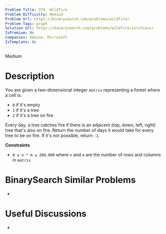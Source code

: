 ```yaml
---
Problem Title: 370. Wildfire
Problem Difficulty: Medium
Problem Url: https://binarysearch.com/problems/wildfire/
Problem Tags: graph
Solution Url: https://binarysearch.com/problems/wildfire/solutions/
IsPremium: No
Companies: Amazon, Microsoft
IsTemplate: No
---
```


<span style="color: ;">Medium</span>

# Description

You are given a two-dimensional integer `matrix` representing a forest where a cell is:

- `0` if it's empty
- `1` if it's a tree
- `2` if it's a tree on fire

Every day, a tree catches fire if there is an adjacent (top, down, left, right) tree that's also on fire. Return the number of days it would take for every tree to be on fire. If it's not possible, return `-1`.

**Constraints**
- `0 ≤ n * m ≤ 200,000` where `n` and `m` are the number of rows and columns in `matrix`

# BinarySearch Similar Problems

- []()

# Useful Discussions

- []()
